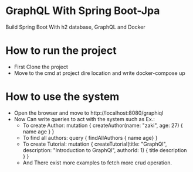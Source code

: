 # GraphQL With Spring Boot-Jpa
 Build Spring Boot With h2 database, GraphQL and Docker

# How to run the project
 - First Clone the project
 - Move to the cmd at project dire location and write docker-compose up

# How to use the system
 - Open the browser and move to http://localhost:8080/graphiql
 - Now Can write queries to act with the system such as Ex.:
   - To create Author: mutation { createAuthor(name: "zaki", age: 27) { name age } }
   - To find all authors: query { findAllAuthors { name age} }
   - To create Tutorial: mutation { createTutorial(title: "GraphQl", description: "Introduction to GraphQl", authorId: 1) { title description } }
   - And There exist more examples to fetch more crud operation.
